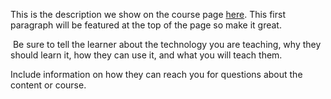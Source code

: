 This is the description we show on the course page [here](https://lab.github.com/Tecnogramme/data-science-for-all). This first paragraph will be featured at the top of the page so make it great.
​

​
Be sure to tell the learner about the technology you are teaching, why they should learn it, how they can use it, and what you will teach them.
​


Include information on how they can reach you for questions about the content or course. 